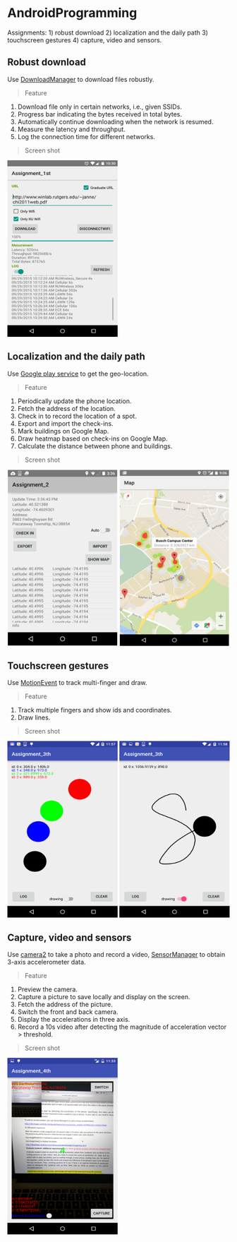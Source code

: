 # AndroidProgramming

Assignments: 1) robust download 2) localization and the daily path 3) touchscreen gestures 4) capture, video and sensors.

## Robust download

Use [DownloadManager](http://developer.android.com/reference/android/app/DownloadManager.html) to download files robustly.

> Feature

1. Download file only in certain networks, i.e., given SSIDs. 
2. Progress bar indicating the bytes received in total bytes.
3. Automatically continue downloading when the network is resumed.
4. Measure the latency and throughput.
5. Log the connection time for different networks.

> Screen shot

<img src="https://github.com/DongyangY/AndroidProgramming/blob/master/Robust-Download/Screenshot.png" width="250" height="400" />

## Localization and the daily path

Use [Google play service](http://developer.android.com/training/location/index.html) to get the geo-location.

> Feature

1. Periodically update the phone location.
2. Fetch the address of the location.
3. Check in to record the location of a spot.
4. Export and import the check-ins.
5. Mark buildings on Google Map.
6. Draw heatmap based on check-ins on Google Map.
7. Calculate the distance between phone and buildings.

> Screen shot

<img src="https://github.com/DongyangY/AndroidProgramming/blob/master/Localization-and-the-Daily-Path/Screenshot1.png" width="250" height="400" />

<img src="https://github.com/DongyangY/AndroidProgramming/blob/master/Localization-and-the-Daily-Path/Screenshot2.png" width="250" height="400" />

## Touchscreen gestures

Use [MotionEvent](http://developer.android.com/reference/android/view/MotionEvent.html) to track multi-finger and draw.

> Feature

1. Track multiple fingers and show ids and coordinates.
2. Draw lines.

> Screen shot

<img src="https://github.com/DongyangY/AndroidProgramming/blob/master/Touchscreen-Gestures/Screenshot1.png" width="250" height="400" />

<img src="https://github.com/DongyangY/AndroidProgramming/blob/master/Touchscreen-Gestures/Screenshot2.png" width="250" height="400" />

## Capture, video and sensors

Use [camera2](http://developer.android.com/reference/android/hardware/camera2/package-summary.html) to take a photo and record a video, [SensorManager](http://developer.android.com/reference/android/hardware/SensorManager.html) to obtain 3-axis accelerometer data. 

> Feature 

1. Preview the camera.
2. Capture a picture to save locally and display on the screen.
3. Fetch the address of the picture.
4. Switch the front and back camera.
5. Display the accelerations in three axis. 
6. Record a 10s video after detecting the magnitude of acceleration vector > threshold.

> Screen shot

<img src="https://github.com/DongyangY/AndroidProgramming/blob/master/Capture-Video-Sensors/screenshot.jpg" width="250" height="400" />
